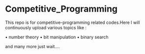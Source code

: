 # Competitive_Programming
This repo is for competitive-programming related codes.Here I will continuously upload various topics like :

• number theory 
• bit manipulation
• binary search

and many more just wait....
